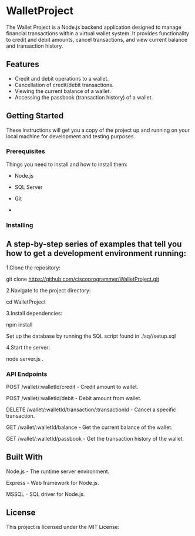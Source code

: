 # WalletProject


The Wallet Project is a Node.js backend application designed to manage financial transactions within a virtual wallet system. It provides functionality to credit and debit amounts, cancel transactions, and view current balance and transaction history.



## Features

- Credit and debit operations to a wallet.
- Cancellation of credit/debit transactions.
- Viewing the current balance of a wallet.
- Accessing the passbook (transaction history) of a wallet.


## Getting Started

These instructions will get you a copy of the project up and running on your local machine for development and testing purposes.


### Prerequisites

Things you need to install  and how to install them:

- Node.js
- SQL Server
- Git

- 

### Installing

## A step-by-step series of examples that tell you how to get a development environment running:


1.Clone the repository:

git clone https://github.com/ciscoprogrammer/WalletProject.git




2.Navigate to the project directory:


cd   WalletProject




3.Install dependencies:

npm install


Set up the database by running the SQL script found in ./sq//setup.sql


4.Start the server:

node server.js
.

### API Endpoints

  POST /wallet/:walletId/credit - Credit amount to wallet.

  POST /wallet/:walletId/debit - Debit amount from wallet.

  DELETE /wallet/:walletId/transaction/:transactionId - Cancel a specific transaction.

  GET /wallet/:walletId/balance - Get the current balance of the wallet.

  GET /wallet/:walletId/passbook - Get the transaction history of the wallet.
  


## Built With

  Node.js - The runtime server environment.

  Express - Web framework for Node.js.

  MSSQL - SQL driver for Node.js.



## License

This project is licensed under the MIT License:

